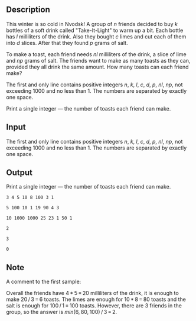 ## Description

<div><p>This winter is so cold in Nvodsk! A group of <span class="tex-span"><i>n</i></span> friends decided to buy <span class="tex-span"><i>k</i></span> bottles of a soft drink called "Take-It-Light" to warm up a bit. Each bottle has <span class="tex-span"><i>l</i></span> milliliters of the drink. Also they bought <span class="tex-span"><i>c</i></span> limes and cut each of them into <span class="tex-span"><i>d</i></span> slices. After that they found <span class="tex-span"><i>p</i></span> grams of salt.</p><p>To make a toast, each friend needs <span class="tex-span"><i>nl</i></span> milliliters of the drink, a slice of lime and <span class="tex-span"><i>np</i></span> grams of salt. The friends want to make as many toasts as they can, provided they all drink the same amount. How many toasts can each friend make?</p></div><div class="input-specification"><p>The first and only line contains <span class="tex-font-style-bf">positive</span> integers <span class="tex-span"><i>n</i></span>, <span class="tex-span"><i>k</i></span>, <span class="tex-span"><i>l</i></span>, <span class="tex-span"><i>c</i></span>, <span class="tex-span"><i>d</i></span>, <span class="tex-span"><i>p</i></span>, <span class="tex-span"><i>nl</i></span>, <span class="tex-span"><i>np</i></span>, not exceeding <span class="tex-span">1000</span> and no less than <span class="tex-span">1</span>. The numbers are separated by exactly one space.</p></div><div class="output-specification"><p>Print a single integer — the number of toasts each friend can make.</p></div>

## Input

<p>The first and only line contains <span class="tex-font-style-bf">positive</span> integers <span class="tex-span"><i>n</i></span>, <span class="tex-span"><i>k</i></span>, <span class="tex-span"><i>l</i></span>, <span class="tex-span"><i>c</i></span>, <span class="tex-span"><i>d</i></span>, <span class="tex-span"><i>p</i></span>, <span class="tex-span"><i>nl</i></span>, <span class="tex-span"><i>np</i></span>, not exceeding <span class="tex-span">1000</span> and no less than <span class="tex-span">1</span>. The numbers are separated by exactly one space.</p>

## Output

<p>Print a single integer — the number of toasts each friend can make.</p>





```input1
3 4 5 10 8 100 3 1

```




```input2
5 100 10 1 19 90 4 3

```




```input3
10 1000 1000 25 23 1 50 1

```




```output1
2

```




```output2
3

```




```output3
0

```



## Note

<p>A comment to the first sample: </p><p>Overall the friends have <span class="tex-span">4 * 5 = 20</span> milliliters of the drink, it is enough to make <span class="tex-span">20 / 3 = 6</span> toasts. The limes are enough for <span class="tex-span">10 * 8 = 80</span> toasts and the salt is enough for <span class="tex-span">100 / 1 = 100</span> toasts. However, there are 3 friends in the group, so the answer is <span class="tex-span"><i>min</i>(6, 80, 100) / 3 = 2</span>.</p>
